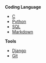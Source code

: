 **Coding Language**
* [C](C/)
* [Python](Python/)
* [SQL](MySQL/)
* [Markdown](Markdown/)

**Tools**
* [Django](Django/)
* [Git](Git/)

